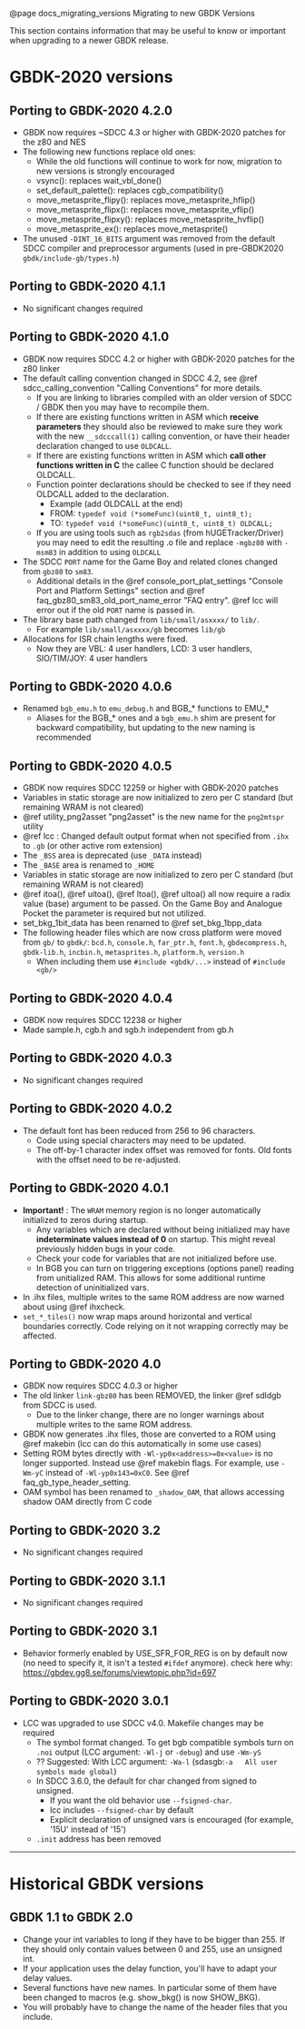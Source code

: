 @page docs_migrating_versions Migrating to new GBDK Versions

This section contains information that may be useful to know or important when upgrading to a newer GBDK release.

# GBDK-2020 versions

## Porting to GBDK-2020 4.2.0
  - GBDK now requires ~SDCC 4.3 or higher with GBDK-2020 patches for the z80 and NES
  - The following new functions replace old ones:
    - While the old functions will continue to work for now, migration to new versions is strongly encouraged
    - vsync(): replaces wait_vbl_done()
    - set_default_palette(): replaces cgb_compatibility()
    - move_metasprite_flipy(): replaces move_metasprite_hflip()
    - move_metasprite_flipx(): replaces move_metasprite_vflip()
    - move_metasprite_flipxy(): replaces move_metasprite_hvflip()
    - move_metasprite_ex(): replaces move_metasprite()
  - The unused `-DINT_16_BITS` argument was removed from the default SDCC compiler and preprocessor arguments (used in pre-GBDK2020 `gbdk/include-gb/types.h`)


## Porting to GBDK-2020 4.1.1
  - No significant changes required


## Porting to GBDK-2020 4.1.0
  - GBDK now requires SDCC 4.2 or higher with GBDK-2020 patches for the z80 linker
  - The default calling convention changed in SDCC 4.2, see @ref sdcc_calling_convention "Calling Conventions" for more details.
    - If you are linking to libraries compiled with an older version of SDCC / GBDK then you may have to recompile them.
    - If there are existing functions written in ASM which __receive parameters__ they should also be reviewed to make sure they work with the new `__sdcccall(1)` calling convention, or have their header declaration changed to use `OLDCALL`.
    - If there are existing functions written in ASM which __call other functions written in C__ the callee C function should be declared OLDCALL.
    - Function pointer declarations should be checked to see if they need OLDCALL added to the declaration.
      - Example (add OLDCALL at the end)
      - FROM: `typedef void (*someFunc)(uint8_t, uint8_t);`
      - TO:   `typedef void (*someFunc)(uint8_t, uint8_t) OLDCALL;`
    - If you are using tools such as `rgb2sdas` (from hUGETracker/Driver) you may need to edit the resulting .o file and replace `-mgbz80` with `-msm83` in addition to using `OLDCALL`
  - The SDCC `PORT` name for the Game Boy and related clones changed from `gbz80` to `sm83`.
    - Additional details in the @ref console_port_plat_settings "Console Port and Platform Settings" section and @ref faq_gbz80_sm83_old_port_name_error "FAQ entry". @ref lcc will error out if the old `PORT` name is passed in.
  - The library base path changed from `lib/small/asxxxx/` to `lib/`.
    - For example  `lib/small/asxxxx/gb` becomes `lib/gb`
  - Allocations for ISR chain lengths were fixed.
    - Now they are VBL: 4 user handlers, LCD: 3 user handlers, SIO/TIM/JOY: 4 user handlers
    

## Porting to GBDK-2020 4.0.6
  - Renamed `bgb_emu.h` to `emu_debug.h` and BGB_* functions to EMU_*
    - Aliases for the BGB_* ones and a `bgb_emu.h` shim are present for backward compatibility, but updating to the new naming is recommended


## Porting to GBDK-2020 4.0.5
  - GBDK now requires SDCC 12259 or higher with GBDK-2020 patches
  - Variables in static storage are now initialized to zero per C standard (but remaining WRAM is not cleared)
  - @ref utility_png2asset "png2asset" is the new name for the `png2mtspr` utility
  - @ref lcc : Changed default output format when not specified from `.ihx` to `.gb` (or other active rom extension)
  - The `_BSS` area is deprecated (use `_DATA` instead)
  - The `_BASE` area is renamed to `_HOME`
  - Variables in static storage are now initialized to zero per C standard (but remaining WRAM is not cleared)
  - @ref itoa(), @ref uitoa(), @ref ltoa(), @ref ultoa() all now require a radix value (base) argument to be passed. On the Game Boy and Analogue Pocket the parameter is required but not utilized.
  - set_bkg_1bit_data has been renamed to @ref set_bkg_1bpp_data
  - The following header files which are now cross platform were moved from `gb/` to `gbdk/`: `bcd.h`, `console.h`, `far_ptr.h`, `font.h`, `gbdecompress.h`, `gbdk-lib.h`, `incbin.h`, `metasprites.h`, `platform.h`, `version.h`
    - When including them use `#include <gbdk/...>` instead of `#include <gb/>`
  
## Porting to GBDK-2020 4.0.4
  - GBDK now requires SDCC 12238 or higher
  - Made sample.h, cgb.h and sgb.h independent from gb.h


## Porting to GBDK-2020 4.0.3
  - No significant changes required


## Porting to GBDK-2020 4.0.2
 - The default font has been reduced from 256 to 96 characters.
   - Code using special characters may need to be updated.
   - The off-by-1 character index offset was removed for fonts. Old fonts with the offset need to be re-adjusted.


## Porting to GBDK-2020 4.0.1
 - __Important!__ : The `WRAM` memory region is no longer automatically initialized to zeros during startup.
   - Any variables which are declared without being initialized may have __indeterminate values instead of 0__ on startup. This might reveal previously hidden bugs in your code.
   - Check your code for variables that are not initialized before use.
   - In BGB you can turn on triggering exceptions (options panel) reading from unitialized RAM. This allows for some additional runtime detection of uninitialized vars.
 - In .ihx files, multiple writes to the same ROM address are now warned about using @ref ihxcheck.
 - `set_*_tiles()` now wrap maps around horizontal and vertical boundaries correctly. Code relying on it not wrapping correctly may be affected.


## Porting to GBDK-2020 4.0
 - GBDK now requires SDCC 4.0.3 or higher
 - The old linker `link-gbz80` has been REMOVED, the linker @ref sdldgb from SDCC is used.
   - Due to the linker change, there are no longer warnings about multiple writes to the same ROM address.
 - GBDK now generates .ihx files, those are converted to a ROM using @ref makebin (lcc can do this automatically in some use cases)
 - Setting ROM bytes directly with `-Wl-yp0x<address>=0x<value>` is no longer supported. Instead use @ref makebin flags. For example, use `-Wm-yC` instead of `-Wl-yp0x143=0xC0`. See @ref faq_gb_type_header_setting.
 - OAM symbol has been renamed to `_shadow_OAM`, that allows accessing shadow OAM directly from C code


## Porting to GBDK-2020 3.2
  - No significant changes required

## Porting to GBDK-2020 3.1.1
  - No significant changes required

## Porting to GBDK-2020 3.1
  - Behavior formerly enabled by USE_SFR_FOR_REG is on by default now (no need to specify it, it isn't a tested `#ifdef` anymore). check here why:
    https://gbdev.gg8.se/forums/viewtopic.php?id=697

## Porting to GBDK-2020 3.0.1
 - LCC was upgraded to use SDCC v4.0. Makefile changes may be required
   - The symbol format changed. To get bgb compatible symbols turn on `.noi` output (LCC argument: `-Wl-j` or `-debug`) and use `-Wm-yS`
   - ?? Suggested: With LCC argument: `-Wa-l` (sdasgb:`-a   All user symbols made global`)
   - In SDCC 3.6.0, the default for char changed from signed to unsigned.
     - If you want the old behavior use `--fsigned-char`.
     - lcc includes `--fsigned-char` by default
     - Explicit declaration of unsigned vars is encouraged (for example, '15U' instead of '15')
   - `.init` address has been removed

--------------------------------------------------

# Historical GBDK versions

## GBDK 1.1 to GBDK 2.0
 - Change your int variables to long if they have to be bigger than 255. If they should only contain values between 0 and 255, use an unsigned int.
 - If your application uses the delay function, you'll have to adapt your delay values.
 - Several functions have new names. In particular some of them have been changed to macros (e.g. show_bkg() is now SHOW_BKG).
 - You will probably have to change the name of the header files that you include.

